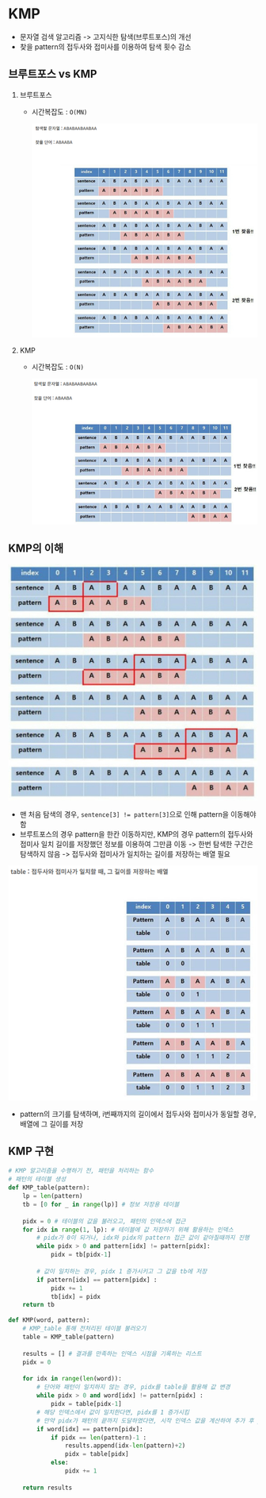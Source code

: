 # KMP
* 문자열 검색 알고리즘 -> 고지식한 탐색(브루트포스)의 개선
* 찾을 pattern의 접두사와 접미사를 이용하여 탐색 횟수 감소


## 브루트포스 vs KMP
1. 브루트포스
    * 시간복잡도 : `O(MN)`

        ![KMP_before](./image/KMP/KMP_before.png)

2. KMP
    * 시간복잡도 : `O(N)`

        ![KMP](./image/KMP/KMP.png)


## KMP의 이해

![KMP_sequence_1](./image/KMP/KMP_sequence_1.png)

* 맨 처음 탐색의 경우, `sentence[3] != pattern[3]`으로 인해 pattern을 이동해야 함
* 브루트포스의 경우 pattern을 한칸 이동하지만, KMP의 경우 pattern의 접두사와 접미사 일치 길이를 저장했던 정보를 이용하여 그만큼 이동 -> 한번 탐색한 구간은 탐색하지 않음 -> 접두사와 접미사가 일치하는 길이를 저장하는 배열 필요

![KMP_sequence_2](./image/KMP/KMP_sequence_2.png)

* pattern의 크기를 탐색하며, i번째까지의 길이에서 접두사와 접미사가 동일할 경우, 배열에 그 길이를 저장


## KMP 구현
```python
# KMP 알고리즘을 수행하기 전, 패턴을 처리하는 함수
# 패턴의 테이블 생성
def KMP_table(pattern):
    lp = len(pattern)
    tb = [0 for _ in range(lp)] # 정보 저장용 테이블
    
    pidx = 0 # 테이블의 값을 불러오고, 패턴의 인덱스에 접근
    for idx in range(1, lp): # 테이블에 값 저장하기 위해 활용하는 인덱스
        # pidx가 0이 되거나, idx와 pidx의 pattern 접근 값이 같아질때까지 진행
        while pidx > 0 and pattern[idx] != pattern[pidx]:
            pidx = tb[pidx-1]

        # 값이 일치하는 경우, pidx 1 증가시키고 그 값을 tb에 저장
        if pattern[idx] == pattern[pidx] :
            pidx += 1
            tb[idx] = pidx
    return tb
```
```python
def KMP(word, pattern):
    # KMP_table 통해 전처리된 테이블 불러오기
    table = KMP_table(pattern)
    
    results = [] # 결과를 만족하는 인덱스 시점을 기록하는 리스트
    pidx = 0
    
    for idx in range(len(word)):
        # 단어와 패턴이 일치하지 않는 경우, pidx를 table을 활용해 값 변경
        while pidx > 0 and word[idx] != pattern[pidx] :
            pidx = table[pidx-1]
        # 해당 인덱스에서 값이 일치한다면, pidx를 1 증가시킴
        # 만약 pidx가 패턴의 끝까지 도달하였다면, 시작 인덱스 값을 계산하여 추가 후 pidx 값 table의 인덱스에 접근하여 변경
        if word[idx] == pattern[pidx]:
            if pidx == len(pattern)-1 :
                results.append(idx-len(pattern)+2)
                pidx = table[pidx]
            else:
                pidx += 1
    
    return results
```